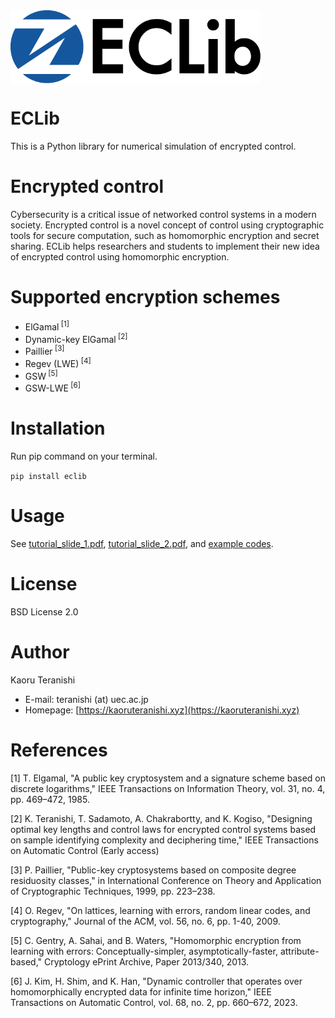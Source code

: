 <img src="https://github.com/KaoruTeranishi/EncryptedControl/blob/master/logo.png?raw=true" align="center" width="400" alt="header pic"/>

# ECLib

This is a Python library for numerical simulation of encrypted control.

# Encrypted control

Cybersecurity is a critical issue of networked control systems in a modern society.
Encrypted control is a novel concept of control using cryptographic tools for secure computation, such as homomorphic encryption and secret sharing.
ECLib helps researchers and students to implement their new idea of encrypted control using homomorphic encryption.

# Supported encryption schemes
- ElGamal<sup> [1]</sup>
- Dynamic-key ElGamal<sup> [2]</sup>
- Paillier<sup> [3]</sup>
- Regev (LWE)<sup> [4]</sup>
- GSW<sup> [5]</sup>
- GSW-LWE<sup> [6]</sup>

# Installation

Run pip command on your terminal.

`pip install eclib`

# Usage

See [tutorial_slide_1.pdf](https://github.com/KaoruTeranishi/EncryptedControl/blob/master/doc/tutorial_slide_1.pdf), [tutorial_slide_2.pdf](https://github.com/KaoruTeranishi/EncryptedControl/blob/master/doc/tutorial_slide_2.pdf), and [example codes](https://github.com/KaoruTeranishi/EncryptedControl/tree/master/examples).

# License

BSD License 2.0

# Author

Kaoru Teranishi
- E-mail: teranishi (at) uec.ac.jp
- Homepage: [https://kaoruteranishi.xyz](https://kaoruteranishi.xyz)

# References

[1] T. Elgamal, "A public key cryptosystem and a signature scheme based on discrete logarithms," IEEE Transactions on Information Theory, vol. 31, no. 4, pp. 469–472, 1985.

[2] K. Teranishi, T. Sadamoto, A. Chakrabortty, and K. Kogiso, "Designing optimal key lengths and control laws for encrypted control systems based on sample identifying complexity and deciphering time," IEEE Transactions on Automatic Control (Early access)

[3] P. Paillier, "Public-key cryptosystems based on composite degree residuosity classes," in International Conference on Theory and Application of Cryptographic Techniques, 1999, pp. 223–238.

[4] O. Regev, "On lattices, learning with errors, random linear codes, and cryptography," Journal of the ACM, vol. 56, no. 6, pp. 1-40, 2009.

[5] C. Gentry, A. Sahai, and B. Waters, "Homomorphic encryption from learning with errors: Conceptually-simpler, asymptotically-faster, attribute-based," Cryptology ePrint Archive, Paper 2013/340, 2013.

[6] J. Kim, H. Shim, and K. Han, "Dynamic controller that operates over homomorphically encrypted data for infinite time horizon," IEEE Transactions on Automatic Control, vol. 68, no. 2, pp. 660–672, 2023.